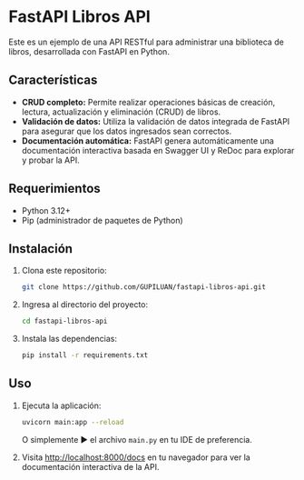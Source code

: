# FastAPI Libros API

Este es un ejemplo de una API RESTful para administrar una biblioteca de libros, desarrollada con FastAPI en Python.

## Características

- **CRUD completo:** Permite realizar operaciones básicas de creación, lectura, actualización y eliminación (CRUD) de libros.
- **Validación de datos:** Utiliza la validación de datos integrada de FastAPI para asegurar que los datos ingresados sean correctos.
- **Documentación automática:** FastAPI genera automáticamente una documentación interactiva basada en Swagger UI y ReDoc para explorar y probar la API.


## Requerimientos

- Python 3.12+
- Pip (administrador de paquetes de Python)

## Instalación

1. Clona este repositorio:

    ```bash
    git clone https://github.com/GUPILUAN/fastapi-libros-api.git
    ```

2. Ingresa al directorio del proyecto:

    ```bash
    cd fastapi-libros-api
    ```

3. Instala las dependencias:

    ```bash
    pip install -r requirements.txt
    ```

## Uso

1. Ejecuta la aplicación:

    ```bash
    uvicorn main:app --reload
    ```
    O simplemente ▶️ el archivo `main.py` en tu IDE de preferencia.

2. Visita [http://localhost:8000/docs](http://localhost:8000/docs) en tu navegador para ver la documentación interactiva de la API.

